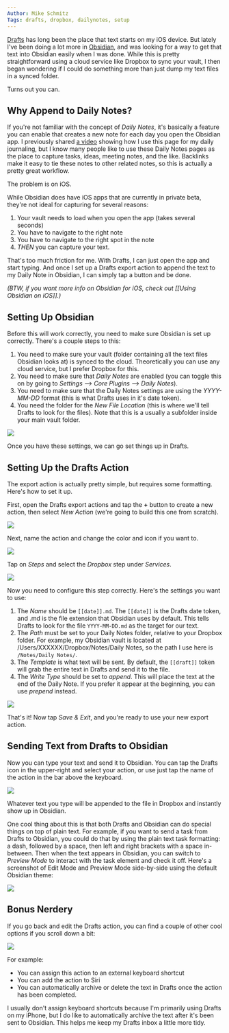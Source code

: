 ```yaml
---
Author: Mike Schmitz
Tags: drafts, dropbox, dailynotes, setup
---
```


[Drafts](https://getdrafts.com/) has long been the place that text starts on my iOS device. But lately I've been doing a lot more in [Obsidian](https://obsidian.md/), and was looking for a way to get that text into Obsidian easily when I was done. While this is pretty straightforward using a cloud service like Dropbox to sync your vault, I then began wondering if I could do something more than just dump my text files in a synced folder.

Turns out you can.

## Why Append to Daily Notes?

If you're not familiar with the concept of _Daily Notes_, it's basically a feature you can enable that creates a new note for each day you open the Obsidian app. I previously shared [a video](https://thesweetsetup.com/journaling-using-daily-questions-in-obsidian) showing how I use this page for my daily journaling, but I know many people like to use these Daily Notes pages as the place to capture tasks, ideas, meeting notes, and the like. Backlinks make it easy to tie these notes to other related notes, so this is actually a pretty great workflow.

The problem is on iOS.

While Obsidian does have iOS apps that are currently in private beta, they're not ideal for capturing for several reasons:

1. Your vault needs to load when you open the app (takes several seconds)
2. You have to navigate to the right note
3. You have to navigate to the right spot in the note
4. _THEN_ you can capture your text.

That's too much friction for me. With Drafts, I can just open the app and start typing. And once I set up a Drafts export action to append the text to my Daily Note in Obsidian, I can simply tap a button and be done.

_(BTW, if you want more info on Obsidian for iOS, check out [[Using Obsidian on iOS]].)_

## Setting Up Obsidian

Before this will work correctly, you need to make sure Obsidian is set up correctly. There's a couple steps to this:

1. You need to make sure your vault (folder containing all the text files Obsidian looks at) is synced to the cloud. Theoretically you can use any cloud service, but I prefer Dropbox for this.
2. You need to make sure that _Daily Notes_ are enabled (you can toggle this on by going to _Settings --> Core Plugins --> Daily Notes_).
3. You need to make sure that the Daily Notes settings are using the _YYYY-MM-DD_ format (this is what Drafts uses in it's date token).
4. You need the folder for the _New File Location_ (this is where we'll tell Drafts to look for the files). Note that this is a usually a subfolder inside your main vault folder.

![](https://thesweetsetup.com/wp-content/uploads/2021/04/obsidian1.jpg)

Once you have these settings, we can go set things up in Drafts.

## Setting Up the Drafts Action

The export action is actually pretty simple, but requires some formatting. Here's how to set it up.

First, open the Drafts export actions and tap the **+** button to create a new action, then select _New Action_ (we're going to build this one from scratch).

![](https://thesweetsetup.com/wp-content/uploads/2021/04/drafts1.jpg)

Next, name the action and change the color and icon if you want to.

![](https://thesweetsetup.com/wp-content/uploads/2021/04/drafts2.jpg)

Tap on _Steps_ and select the _Dropbox_ step under _Services_.

![](https://thesweetsetup.com/wp-content/uploads/2021/04/drafts3.jpg)

Now you need to configure this step correctly. Here's the settings you want to use:

1. The _Name_ should be `[[date]].md`. The `[[date]]` is the Drafts date token, and .md is the file extension that Obsidian uses by default. This tells Drafts to look for the file `YYYY-MM-DD.md` as the target for our text.
2. The _Path_ must be set to your Daily Notes folder, relative to your Dropbox folder. For example, my Obsidian vault is located at /Users/XXXXXX/Dropbox/Notes/Daily Notes, so the path I use here is `/Notes/Daily Notes/`.
3. The _Template_ is what text will be sent. By default, the `[[draft]]` token will grab the entire text in Drafts and send it to the file.
4. The _Write Type_ should be set to _append_. This will place the text at the end of the Daily Note. If you prefer it appear at the beginning, you can use _prepend_ instead.

![](https://thesweetsetup.com/wp-content/uploads/2021/04/drafts4.jpg)

That's it! Now tap _Save & Exit_, and you're ready to use your new export action.

## Sending Text from Drafts to Obsidian

Now you can type your text and send it to Obsidian. You can tap the Drafts icon in the upper-right and select your action, or use just tap the name of the action in the bar above the keyboard.

![](https://thesweetsetup.com/wp-content/uploads/2021/04/drafts5.jpg)

Whatever text you type will be appended to the file in Dropbox and instantly show up in Obsidian.

One cool thing about this is that both Drafts and Obsidian can do special things on top of plain text. For example, if you want to send a task from Drafts to Obsidian, you could do that by using the plain text task formatting: a dash, followed by a space, then left and right brackets with a space in-between. Then when the text appears in Obsidian, you can switch to _Preview Mode_ to interact with the task element and check it off. Here's a screenshot of Edit Mode and Preview Mode side-by-side using the default Obsidian theme:

![](https://thesweetsetup.com/wp-content/uploads/2021/04/obsidian2.jpg)

## Bonus Nerdery

If you go back and edit the Drafts action, you can find a couple of other cool options if you scroll down a bit:

![](https://thesweetsetup.com/wp-content/uploads/2021/04/drafts6.jpg)

For example:

- You can assign this action to an external keyboard shortcut
- You can add the action to Siri
- You can automatically archive or delete the text in Drafts once the action has been completed.

I usually don't assign keyboard shortcuts because I'm primarily using Drafts on my iPhone, but I do like to automatically archive the text after it's been sent to Obsidian. This helps me keep my Drafts inbox a little more tidy.
